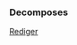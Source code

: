 ### Decomposes

[Rediger](https://github.com/FMDatahub/DataDictionary/tree/main/Properties/Administratively/Decomposes.md)
